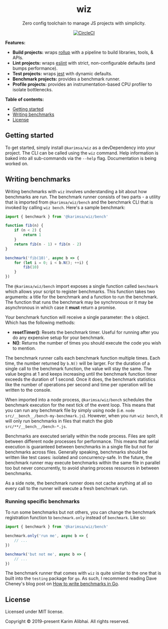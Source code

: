 <h1 align="center">wiz</h1>
<p align="center">Zero config toolchain to manage JS projects with simplicity.</p>
<p align="center">
	<a href="https://circleci.com/gh/karimsa/wiz">
		<img src="https://circleci.com/gh/karimsa/wiz.svg?style=svg" alt="CircleCI">
	</a>
</p>

**Features:**

 * **Build projects:** wraps [rollup](https://github.com/rollup/rollup) with a pipeline to build libraries, tools, & APIs.
 * **Lint projects:** wraps [eslint](https://github.com/eslint/eslint) with strict, non-configurable defaults (and bumps performance).
 * **Test projects:** wraps [jest](http://github.com/facebook/jest) with dynamic defaults.
 * **Benchmark projects:** provides a benchmark runner.
 * **Profile projects:** provides an instrumentation-based CPU profiler to isolate bottlenecks.

**Table of contents:**

 * [Getting started](#getting-started)
 * [Writing benchmarks](#writing-benchmarks)
 * [License](#license)

## Getting started

To get started, simply install `@karimsa/wiz` as a devDependency into your project. The CLI can be called using the `wiz` command.
Help information is baked into all sub-commands via the `--help` flag. Documentation is being worked on.

## Writing benchmarks

Writing benchmarks with `wiz` involves understanding a bit about how benchmarks are run. The benchmark runner consists of two parts - a utility that is imported from `@karimsa/wiz/bench` and the benchmark CLI that is invoked by calling `wiz bench`. Here's a sample benchmark:

```javascript
import { benchmark } from '@karimsa/wiz/bench'

function fib(n) {
	if (n < 2) {
		return 1
	}
	return fib(n - 1) + fib(n - 2)
}

benchmark('fib(10)', async b => {
	for (let i = 0; i < b.N(); ++i) {
		fib(10)
	}
})
```

The `@karimsa/wiz/bench` import exposes a single function called `benchmark` which allows your script to register benchmarks. This function takes two arguments: a title for the benchmark and a function to run the benchmark. The function that runs the benchmark may be synchronous or it may be asynchronous in which case it **must** return a promise.

Your benchmark function will receive a single parameter: the `b` object. Which has the following methods:

 * **resetTimer()**: Resets the benchmark timer. Useful for running after you do any expensive setup for your benchmark.
 * **N()**: Returns the number of times you should execute the code you wish to mention.

The benchmark runner calls each benchmark function multiple times. Each time, the number returned by `b.N()` will be larger. For the duration of a single call to the benchmark function, the value will stay the same. The value begins at 1 and keeps increasing until the benchmark function timer exceeds the duration of 1 second. Once it does, the benchmark statistics like the number of operations per second and time per operation will be written to the console.

When imported into a node process, `@karimsa/wiz/bench` schedules the benchmark execution for the next tick of the event loop. This means that you can run any benchmark file by simply using node (i.e. `node src/__bench__/bench-my-benchmark.js`). However, when you run `wiz bench`, it will only run benchmarks in files that match the glob `src/**/__bench__/bench-*.js`.

Benchmarks are executed serially within the node process. Files are split between different node processes for performance. This means that serial execution is guaranteed between benchmarks in a single file but not for benchmarks across files. Generally speaking, benchmarks should be written like test cases: isolated and concurrency-safe. In the future, the benchmark runner may execute benchmarks within the same file in parallel too but never concurrently, to avoid sharing process resources in between benchmarks.

As a side note, the benchmark runner does not cache anything at all so every call to the runner will execute a fresh benchmark run.

### Running specific benchmarks

To run some benchmarks but not others, you can change the benchmark registration function to `benchmark.only` instead of `benchmark`. Like so:

```javascript
import { benchmark } from '@karimsa/wiz/bench'

benchmark.only('run me', async b => {
	// ...
})

benchmark('but not me', async b => {
	// ...
})
```

The benchmark runner that comes with `wiz` is quite similar to the one that is built into the `testing` package for `go`. As such, I recommend reading Dave Cheney's blog post on [How to write benchmarks in Go](https://dave.cheney.net/2013/06/30/how-to-write-benchmarks-in-go).

## License

Licensed under MIT license.

Copyright &copy; 2019-present Karim Alibhai. All rights reserved.
